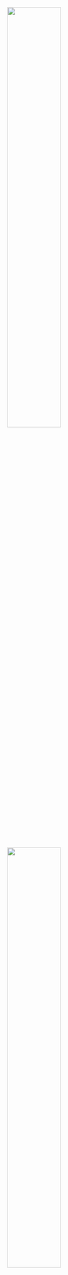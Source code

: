 <div width="100%" align="center">
  <a href="https://github.com/vinicios-santos">
  <img width="50%" src= "https://github-readme-stats.vercel.app/api?username=vinicios-santos&theme=cobalt"/>
  <img width="50%" src="https://github-readme-stats.vercel.app/api/top-langs/?username=vinicios-santos&layout=compact&langs_count=7&theme=cobalt"/>
</div>
